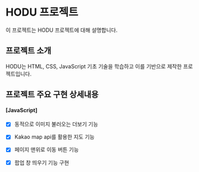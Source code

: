 # HODU 프로젝트
이 프로젝트는 HODU 프로젝트에 대해 설명합니다.

## 프로젝트 소개
HODU는 HTML, CSS, JavaScript 기초 기술을 학습하고 이를 기반으로 제작한 프로젝트입니다. 

## 프로젝트 주요 구현 상세내용
#### [JavaScript]
- [X] 동적으로 이미지 불러오는 더보기 기능
- [X] Kakao map api를 활용한 지도 기능
- [X] 페이지 맨위로 이동 버튼 기능
- [X] 팝업 창 띄우기 기능 구현

